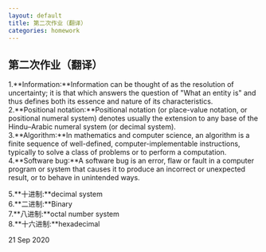 ```yaml
---
layout: default
title: 第二次作业（翻译）
categories: homework
---
```

## 第二次作业（翻译）<br/>
  1.**Information:**Information can be thought of as the resolution of uncertainty; it is that which answers the question of "What an entity is" and thus defines both its essence and nature of its characteristics.<br/>
  2.**Positional notation:**Positional notation (or place-value notation, or positional numeral system) denotes usually the extension to any base of the Hindu–Arabic numeral system (or decimal system).<br/>
  3.**Algorithm:**In mathematics and computer science, an algorithm is a finite sequence of well-defined, computer-implementable instructions, typically to solve a class of problems or to perform a computation.<br/>
  4.**Software bug:**A software bug is an error, flaw or fault in a computer program or system that causes it to produce an incorrect or unexpected result, or to behave in unintended ways.

  5.**十进制:**decimal system  
  6.**二进制:**Binary  
  7.**八进制:**octal number system  
  8.**十六进制:**hexadecimal  
  
21 Sep 2020